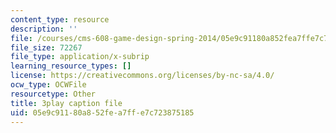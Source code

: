 ```yaml
---
content_type: resource
description: ''
file: /courses/cms-608-game-design-spring-2014/05e9c91180a852fea7ffe7c723875185_1506695.vtt
file_size: 72267
file_type: application/x-subrip
learning_resource_types: []
license: https://creativecommons.org/licenses/by-nc-sa/4.0/
ocw_type: OCWFile
resourcetype: Other
title: 3play caption file
uid: 05e9c911-80a8-52fe-a7ff-e7c723875185
---
```

